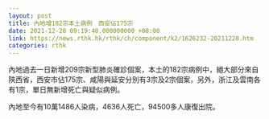 ```yaml
---
layout: post
title: 內地增182宗本土病例　西安佔175宗
date: 2021-12-28 09:19:40.000000000 +08:00
link: https://news.rthk.hk/rthk/ch/component/k2/1626232-20211228.htm
categories: rthk
---
```


內地過去一日新增209宗新型肺炎確診個案，本土的182宗病例中，絕大部分來自陝西省，西安市佔175宗、咸陽與延安分別有3宗及2宗個案，另外，浙江及雲南各有1宗，單日無新增死亡與疑似病例。

內地至今有10萬1486人染病，4636人死亡，94500多人康復出院。
